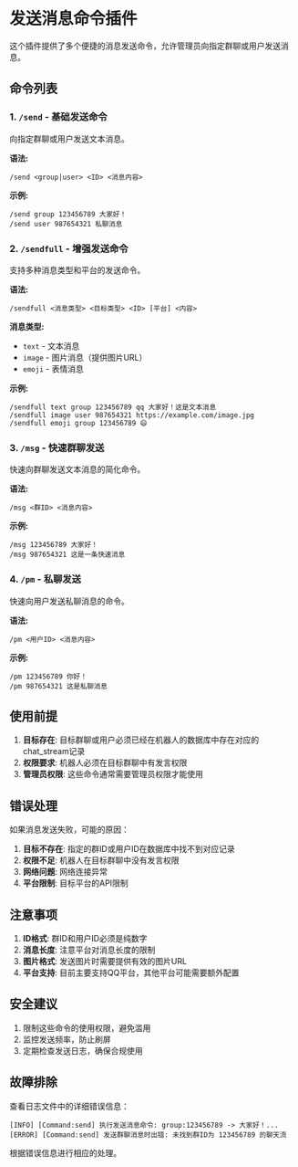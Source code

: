 # 发送消息命令插件

这个插件提供了多个便捷的消息发送命令，允许管理员向指定群聊或用户发送消息。

## 命令列表

### 1. `/send` - 基础发送命令
向指定群聊或用户发送文本消息。

**语法:**
```
/send <group|user> <ID> <消息内容>
```

**示例:**
```
/send group 123456789 大家好！
/send user 987654321 私聊消息
```

### 2. `/sendfull` - 增强发送命令
支持多种消息类型和平台的发送命令。

**语法:**
```
/sendfull <消息类型> <目标类型> <ID> [平台] <内容>
```

**消息类型:**
- `text` - 文本消息
- `image` - 图片消息（提供图片URL）
- `emoji` - 表情消息

**示例:**
```
/sendfull text group 123456789 qq 大家好！这是文本消息
/sendfull image user 987654321 https://example.com/image.jpg
/sendfull emoji group 123456789 😄
```

### 3. `/msg` - 快速群聊发送
快速向群聊发送文本消息的简化命令。

**语法:**
```
/msg <群ID> <消息内容>
```

**示例:**
```
/msg 123456789 大家好！
/msg 987654321 这是一条快速消息
```

### 4. `/pm` - 私聊发送
快速向用户发送私聊消息的命令。

**语法:**
```
/pm <用户ID> <消息内容>
```

**示例:**
```
/pm 123456789 你好！
/pm 987654321 这是私聊消息
```

## 使用前提

1. **目标存在**: 目标群聊或用户必须已经在机器人的数据库中存在对应的chat_stream记录
2. **权限要求**: 机器人必须在目标群聊中有发言权限
3. **管理员权限**: 这些命令通常需要管理员权限才能使用

## 错误处理

如果消息发送失败，可能的原因：

1. **目标不存在**: 指定的群ID或用户ID在数据库中找不到对应记录
2. **权限不足**: 机器人在目标群聊中没有发言权限
3. **网络问题**: 网络连接异常
4. **平台限制**: 目标平台的API限制

## 注意事项

1. **ID格式**: 群ID和用户ID必须是纯数字
2. **消息长度**: 注意平台对消息长度的限制
3. **图片格式**: 发送图片时需要提供有效的图片URL
4. **平台支持**: 目前主要支持QQ平台，其他平台可能需要额外配置

## 安全建议

1. 限制这些命令的使用权限，避免滥用
2. 监控发送频率，防止刷屏
3. 定期检查发送日志，确保合规使用

## 故障排除

查看日志文件中的详细错误信息：
```
[INFO] [Command:send] 执行发送消息命令: group:123456789 -> 大家好！...
[ERROR] [Command:send] 发送群聊消息时出错: 未找到群ID为 123456789 的聊天流
```

根据错误信息进行相应的处理。 